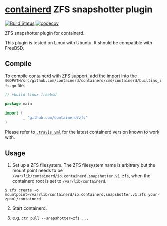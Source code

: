# [containerd](https://github.com/containerd/containerd) ZFS snapshotter plugin

[![Build Status](https://travis-ci.org/containerd/zfs.svg)](https://travis-ci.org/containerd/zfs)
[![codecov](https://codecov.io/gh/containerd/zfs/branch/master/graph/badge.svg)](https://codecov.io/gh/containerd/zfs)

ZFS snapshotter plugin for containerd.

This plugin is tested on Linux with Ubuntu.  It should be compatible with FreeBSD.


## Compile

To compile containerd with ZFS support, add the import into the `$GOPATH/src/github.com/containerd/containerd/cmd/containerd/builtins_zfs.go` file.

```go
// +build linux freebsd

package main

import (
        _ "github.com/containerd/zfs"
)
```

Please refer to [`.travis.yml`](.travis.yml) for the latest containerd version known to work with.


## Usage

1. Set up a ZFS filesystem.
The ZFS filesystem name is arbitrary but the mount point needs to be `/var/lib/containerd/io.containerd.snapshotter.v1.zfs`, when the containerd root is set to `/var/lib/containerd`.
```console
$ zfs create -o mountpoint=/var/lib/containerd/io.containerd.snapshotter.v1.zfs your-zpool/containerd
```

2. Start containerd.

3. e.g. `ctr pull --snapshotter=zfs ...`
